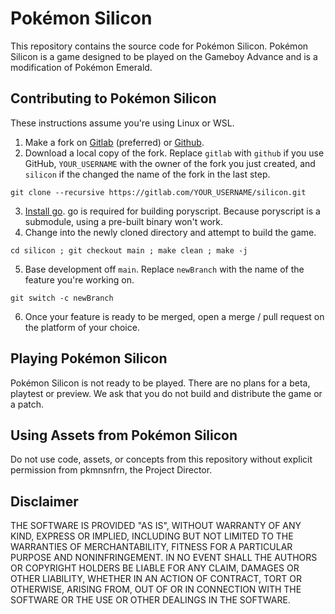 # Pokémon Silicon
This repository contains the source code for Pokémon Silicon. Pokémon Silicon is a game designed to be played on the Gameboy Advance and is a modification of Pokémon Emerald.

## Contributing to Pokémon Silicon
These instructions assume you're using Linux or WSL.

1. Make a fork on [Gitlab](https://gitlab.com/gorgonzolafoundation/silicon/-/forks/new) (preferred) or [Github](https://github.com/PokemonSanFran/silicon/fork).
2. Download a local copy of the fork. Replace `gitlab` with `github` if you use GitHub, `YOUR_USERNAME` with the owner of the fork you just created, and `silicon` if the changed the name of the fork in the last step.

```console
git clone --recursive https://gitlab.com/YOUR_USERNAME/silicon.git
```
3. [Install go](https://go.dev/doc/install). go is required for building poryscript. Because poryscript is a submodule, using a pre-built binary won't work.
4. Change into the newly cloned directory and attempt to build the game.
```console
cd silicon ; git checkout main ; make clean ; make -j
```
5. Base development off `main`. Replace `newBranch` with the name of the feature you're working on.
```console
git switch -c newBranch
```
6. Once your feature is ready to be merged, open a merge / pull request on the platform of your choice.

## Playing Pokémon Silicon
Pokémon Silicon is not ready to be played. There are no plans for a beta, playtest or preview. We ask that you do not build and distribute the game or a patch.

## Using Assets from Pokémon Silicon
Do not use code, assets, or concepts from this repository without explicit permission from pkmnsnfrn, the Project Director.

## Disclaimer
THE SOFTWARE IS PROVIDED "AS IS", WITHOUT WARRANTY OF ANY KIND, EXPRESS OR IMPLIED, INCLUDING BUT NOT LIMITED TO THE WARRANTIES OF MERCHANTABILITY, FITNESS FOR A PARTICULAR PURPOSE AND NONINFRINGEMENT. IN NO EVENT SHALL THE AUTHORS OR COPYRIGHT HOLDERS BE LIABLE FOR ANY CLAIM, DAMAGES OR OTHER LIABILITY, WHETHER IN AN ACTION OF CONTRACT, TORT OR OTHERWISE, ARISING FROM, OUT OF OR IN CONNECTION WITH THE SOFTWARE OR THE USE OR OTHER DEALINGS IN THE SOFTWARE.
